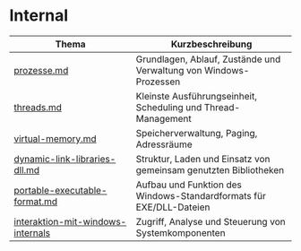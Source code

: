 # Internal

<table><thead><tr><th width="202">Thema</th><th>Kurzbeschreibung</th></tr></thead><tbody><tr><td><a data-mention href="prozesse.md">prozesse.md</a></td><td>Grundlagen, Ablauf, Zustände und Verwaltung von Windows-Prozessen</td></tr><tr><td><a data-mention href="threads.md">threads.md</a></td><td>Kleinste Ausführungseinheit, Scheduling und Thread-Management</td></tr><tr><td><a data-mention href="virtual-memory.md">virtual-memory.md</a></td><td>Speicherverwaltung, Paging, Adressräume</td></tr><tr><td><a data-mention href="dynamic-link-libraries-dll.md">dynamic-link-libraries-dll.md</a></td><td>Struktur, Laden und Einsatz von gemeinsam genutzten Bibliotheken</td></tr><tr><td><a data-mention href="portable-executable-format.md">portable-executable-format.md</a></td><td>Aufbau und Funktion des Windows-Standardformats für EXE/DLL-Dateien</td></tr><tr><td><a data-mention href="interaktion-mit-windows-internals/">interaktion-mit-windows-internals</a></td><td>Zugriff, Analyse und Steuerung von Systemkomponenten</td></tr></tbody></table>
